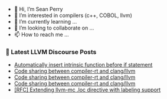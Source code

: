 - 👋 Hi, I’m Sean Perry
- 👀 I’m interested in compilers (c++, COBOL, llvm)
- 🌱 I’m currently learning ...
- 💞️ I’m looking to collaborate on ...
- 📫 How to reach me ...

<!---
s66perry/s66perry is a ✨ special ✨ repository because its `README.md` (this file) appears on your GitHub profile.
You can click the Preview link to take a look at your changes.
--->
### 📕 Latest LLVM Discourse Posts

<!-- DISCOURSE-LLVM:START -->
- [Automatically insert intrinsic function before if statement](https://discourse.llvm.org/t/automatically-insert-intrinsic-function-before-if-statement/79958#post_1)
- [Code sharing between compiler-rt and clang/llvm](https://discourse.llvm.org/t/code-sharing-between-compiler-rt-and-clang-llvm/79935#post_7)
- [Code sharing between compiler-rt and clang/llvm](https://discourse.llvm.org/t/code-sharing-between-compiler-rt-and-clang-llvm/79935#post_6)
- [Code sharing between compiler-rt and clang/llvm](https://discourse.llvm.org/t/code-sharing-between-compiler-rt-and-clang-llvm/79935#post_5)
- [[RFC] Extending llvm-mc .loc directive with labeling support](https://discourse.llvm.org/t/rfc-extending-llvm-mc-loc-directive-with-labeling-support/79608#post_15)
<!-- DISCOURSE-LLVM:END -->
